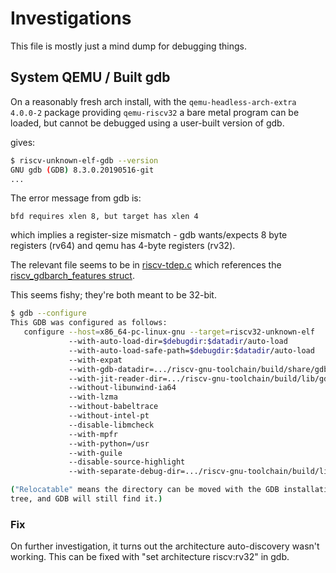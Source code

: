 # Investigations

This file is mostly just a mind dump for debugging things.

## System QEMU / Built gdb

On a reasonably fresh arch install, with the `qemu-headless-arch-extra 4.0.0-2` package providing `qemu-riscv32` a bare metal program can be loaded, but cannot be debugged using a user-built version of gdb.

 gives:

```bash
$ riscv-unknown-elf-gdb --version
GNU gdb (GDB) 8.3.0.20190516-git
...
```

The error message from gdb is:

```text
bfd requires xlen 8, but target has xlen 4
```

which implies a register-size mismatch - gdb wants/expects 8 byte registers (rv64) and qemu has 4-byte registers (rv32).

The relevant file seems to be in [riscv-tdep.c](https://sourceware.org/git/gitweb.cgi?p=binutils-gdb.git;a=blob;f=gdb/riscv-tdep.c;h=bae987cf66ba4b052550a8f822ba515ba85797b4;hb=HEAD#l3156) which references the [riscv\_gdbarch\_features struct](https://sourceware.org/git/gitweb.cgi?p=binutils-gdb.git;a=blob;f=gdb/arch/riscv.h;h=05c19054dce00da97f44bb6cce00a3ee800707cd;hb=HEAD#l36).

This seems fishy; they're both meant to be 32-bit.

```bash
$ gdb --configure
This GDB was configured as follows:
   configure --host=x86_64-pc-linux-gnu --target=riscv32-unknown-elf
             --with-auto-load-dir=$debugdir:$datadir/auto-load
             --with-auto-load-safe-path=$debugdir:$datadir/auto-load
             --with-expat
             --with-gdb-datadir=.../riscv-gnu-toolchain/build/share/gdb (relocatable)
             --with-jit-reader-dir=.../riscv-gnu-toolchain/build/lib/gdb (relocatable)
             --without-libunwind-ia64
             --with-lzma
             --without-babeltrace
             --without-intel-pt
             --disable-libmcheck
             --with-mpfr
             --with-python=/usr
             --with-guile
             --disable-source-highlight
             --with-separate-debug-dir=.../riscv-gnu-toolchain/build/lib/debug (relocatable)

("Relocatable" means the directory can be moved with the GDB installation
tree, and GDB will still find it.)
```

### Fix

On further investigation, it turns out the architecture auto-discovery wasn't working. This can be fixed with "set architecture riscv:rv32" in gdb.
